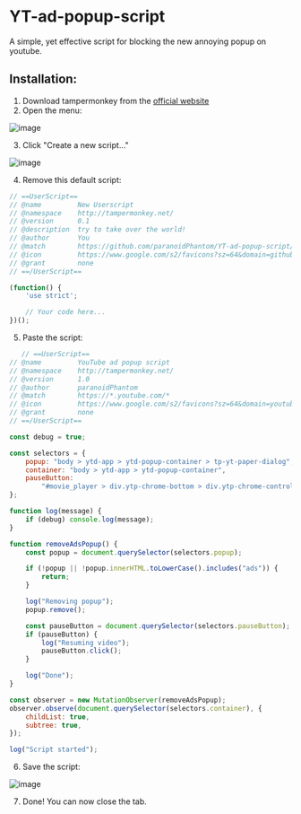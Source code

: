 # YT-ad-popup-script

A simple, yet effective script for blocking the new annoying popup on youtube.

## Installation:

1. Download tampermonkey from the <a href="https://www.tampermonkey.net" target="_blank">official website</a>
2. Open the menu:

![image](https://github.com/paranoidPhantom/YT-ad-popup-script/assets/46633092/cc462eb6-65d1-4ef0-9b90-5544670a8526)

3. Click "Create a new script..."

![image](https://github.com/paranoidPhantom/YT-ad-popup-script/assets/46633092/92c413ef-0108-441a-a0ee-1258b1cb6ea3)

4. Remove this default script:
```js
// ==UserScript==
// @name         New Userscript
// @namespace    http://tampermonkey.net/
// @version      0.1
// @description  try to take over the world!
// @author       You
// @match        https://github.com/paranoidPhantom/YT-ad-popup-script/new/main?readme=1
// @icon         https://www.google.com/s2/favicons?sz=64&domain=github.com
// @grant        none
// ==/UserScript==

(function() {
    'use strict';

    // Your code here...
})();
```
5. Paste the script:
```js
   // ==UserScript==
// @name         YouTube ad popup script
// @namespace    http://tampermonkey.net/
// @version      1.0
// @author       paranoidPhantom
// @match        https://*.youtube.com/*
// @icon         https://www.google.com/s2/favicons?sz=64&domain=youtube.com
// @grant        none
// ==/UserScript==

const debug = true;

const selectors = {
    popup: "body > ytd-app > ytd-popup-container > tp-yt-paper-dialog",
    container: "body > ytd-app > ytd-popup-container",
    pauseButton:
        "#movie_player > div.ytp-chrome-bottom > div.ytp-chrome-controls > div.ytp-left-controls > button",
};

function log(message) {
    if (debug) console.log(message);
}

function removeAdsPopup() {
    const popup = document.querySelector(selectors.popup);

    if (!popup || !popup.innerHTML.toLowerCase().includes("ads")) {
        return;
    }

    log("Removing popup");
    popup.remove();

    const pauseButton = document.querySelector(selectors.pauseButton);
    if (pauseButton) {
        log("Resuming video");
        pauseButton.click();
    }

    log("Done");
}

const observer = new MutationObserver(removeAdsPopup);
observer.observe(document.querySelector(selectors.container), {
    childList: true,
    subtree: true,
});

log("Script started");

```

6. Save the script:

![image](https://github.com/paranoidPhantom/YT-ad-popup-script/assets/46633092/5d5512e2-1f4c-4c84-802d-81e6d6660263)

7. Done! You can now close the tab.
